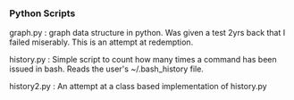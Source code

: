 ### Python Scripts

graph.py
: graph data structure in python. Was given a test 2yrs back that I failed miserably. This is an attempt at redemption.

history.py
: Simple script to count how many times a command has been issued in bash. Reads the user's ~/.bash_history file.

history2.py
: An attempt at a class based implementation of history.py
